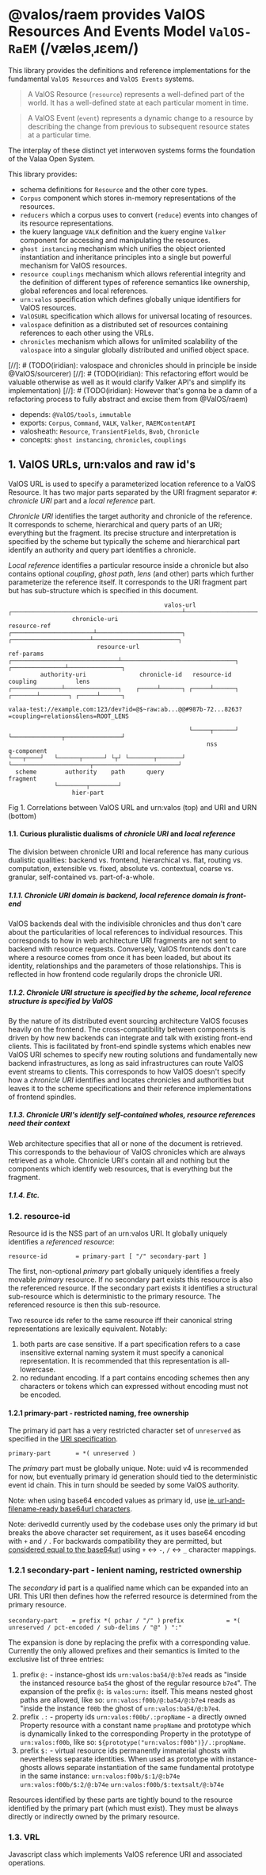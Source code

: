 # @valos/raem provides ValOS Resources And Events Model `ValOS-RaEM` (/væləsˌɹɛem/)

This library provides the definitions and reference implementations for
the fundamental `ValOS Resources` and `ValOS Events` systems.

> A ValOS Resource (`resource`) represents a well-defined part of the
> world. It has a well-defined state at each particular moment in time.

> A ValOS Event (`event`) represents a dynamic change to a resource by
> describing the change from previous to subsequent resource states at
> a particular time.

The interplay of these distinct yet interwoven systems forms the
foundation of the Valaa Open System.

This library provides:
- schema definitions for `Resource` and the other core types.
- `Corpus` component which stores in-memory representations of the
  resources.
- `reducers` which a corpus uses to convert (`reduce`) events into
  changes of its resource representations.
- the kuery language `VALK` definition and the kuery engine `Valker`
  component for accessing and manipulating the resources.
- `ghost instancing` mechanism which unifies the object oriented
  instantiation and inheritance principles into a single but powerful
  mechanism for ValOS resources.
- `resource couplings` mechanism which allows referential integrity and
  the definition of different types of reference semantics like
  ownership, global references and local references.
- `urn:valos` specification which defines globally unique identifiers
  for ValOS resources.
- `ValOSURL` specification which allows for universal locating of
  resources.
- `valospace` definition as a distributed set of resources containing
  references to each other using the VRLs.
- `chronicles` mechanism which allows for unlimited scalability of the
  `valospace` into a singular globally distributed and unified object
  space.

[//]: # (TODO(iridian): valospace and chronicles should in principle be inside @ValOS/sourcerer)
[//]: # (TODO(iridian): This refactoring effort would be valuable otherwise as well as it would clarify Valker API's and simplify its implementation)
[//]: # (TODO(iridian): However that's gonna be a damn of a refactoring process to fully abstract and excise them from @ValOS/raem)

- depends: `@ValOS/tools`, `immutable`
- exports: `Corpus`, `Command`, `VALK`, `Valker`, `RAEMContentAPI`
- valosheath: `Resource`, `TransientFields`, `Bvob`, `Chronicle`
- concepts: `ghost instancing`, `chronicles`, `couplings`


## 1. ValOS URLs, urn:valos and raw id's

ValOS URL is used to specify a parameterized location reference to a
ValOS Resource. It has two major parts separated by the URI fragment
separator `#`: *chronicle URI* part and a *local reference* part.

*Chronicle URI* identifies the target authority and chronicle of
the reference. It corresponds to scheme, hierarchical and query parts
of an URI; everything but the fragment. Its precise structure and
interpretation is specified by the scheme but typically the scheme and
hierarchical part identify an authority and query part identifies
a chronicle.

*Local reference* identifies a particular resource inside a chronicle
but also contains optional *coupling*, *ghost path*, *lens* (and other)
parts which further parameterize the reference itself. It corresponds
to the URI fragment part but has sub-structure which is specified in
this document.

```
                                            valos-url
┌────────────────────────────────────────────────┴─────────────────────────────────────────────────┐
                  chronicle-uri                                      resource-ref
┌───────────────────────┴────────────────────────┐ ┌──────────────────────┴────────────────────────┐
                         resource-url                                         ref-params
┌──────────────────────────────┴────────────────────────────────┐  ┌───────────────┴───────────────┐
         authority-uri               chronicle-id   resource-id         coupling           lens
┌──────────────┴───────────────┐    ┌─────┴──────┐ ┌─────┴──────┐  ┌───────┴────────┐ ┌─────┴──────┐

valaa-test://example.com:123/dev?id=@$~raw:ab...@@#987b-72...8263?=coupling=relations&lens=ROOT_LENS

                                                   └─────┬──────┘  └──────────────┬────────────────┘
                                                        nss                  q-component
└───┬────┘   └──────┬──────┘ └┬┘ └───────┬───────┘ └──────────────────────┬────────────────────────┘
  scheme        authority    path      query                           fragment
             └────────┬────────┘
                  hier-part
```
Fig 1. Correlations between ValOS URL and urn:valos (top) and URI and URN (bottom)


#### 1.1. Curious pluralistic dualisms of *chronicle URI* and *local reference*

The division between chronicle URI and local reference has many curious
dualistic qualities: backend vs. frontend, hierarchical vs. flat,
routing vs. computation, extensible vs. fixed, absolute vs. contextual,
coarse vs. granular, self-contained vs. part-of-a-whole.

##### 1.1.1. Chronicle URI domain is backend, local reference domain is front-end

ValOS backends deal with the indivisible chronicles and thus don't care
about the particularities of local references to individual resources.
This corresponds to how in web architecture URI fragments are not sent
to backend with resource requests. Conversely, ValOS frontends don't
care where a resource comes from once it has been loaded, but about its
identity, relationships and the parameters of those relationships. This
is reflected in how frontend code regularily drops the chronicle URI.

##### 1.1.2. Chronicle URI structure is specified by the scheme, local reference structure is specified by ValOS

By the nature of its distributed event sourcing architecture ValOS
focuses heavily on the frontend. The cross-compatibility between
components is driven by how new backends can integrate and talk with
existing front-end clients. This is facilitated by front-end spindle
systems which enables new ValOS URI schemes to specify new routing
solutions and fundamentally new backend infrastructures, as long as
said infrastructures can route ValOS event streams to clients. This
corresponds to how ValOS doesn't specify how a *chronicle URI*
identifies and locates chronicles and authorities but leaves it to
the scheme specifications and their reference implementations of
frontend spindles.

##### 1.1.3. Chronicle URI's identify self-contained wholes, resource references need their context

Web architecture specifies that all or none of the document is
retrieved. This corresponds to the behaviour of ValOS chronicles which
are always retrieved as a whole. Chronicle URI's contain all and
nothing but the components which identify web resources, that is
everything but the fragment.

##### 1.1.4. Etc.

### 1.2. resource-id

Resource id is the NSS part of an urn:valos URI. It globally uniquely
identifies a *referenced resource*:

`resource-id        = primary-part [ "/" secondary-part ]`

The first, non-optional *primary* part globally uniquely identifies a
freely movable *primary* resource. If no secondary part exists this
resource is also the referenced resource. If the secondary part exists
it identifies a structural sub-resource which is deterministic to
the primary resource.
The referenced resource is then this sub-resource.

Two resource ids refer to the same resource iff their canonical string
representations are lexically equivalent. Notably:
1. both parts are case sensitive. If a part specification refers to a
   case insensitive external naming system it must specify a canonical
   representation.
   It is recommended that this representation is all-lowercase.
2. no redundant encoding. If a part contains encoding schemes then any
   characters or tokens which can expressed without encoding must not
   be encoded.

#### 1.2.1 primary-part - restricted naming, free ownership

The primary id part has a very restricted character set of `unreserved`
as specified in the [URI specification](https://tools.ietf.org/html/rfc3986).

`primary-part       = *( unreserved )`

The *primary* part must be globally unique.
Note: uuid v4 is recommended for now, but eventually primary id
generation should tied to the deterministic event id chain. This in
turn should be seeded by some ValOS authority.

Note: when using base64 encoded values as primary id, use
[ie. url-and-filename-ready base64url characters](https://tools.ietf.org/html/rfc4648#section-5).

Note: derivedId currently used by the codebase uses only the primary id
but breaks the above character set requirement, as it uses base64
encoding with `+` and `/` . For backwards compatibility they are
permitted, but [considered equal to the base64url](https://tools.ietf.org/html/rfc7515#appendix-C)
using `+` <-> `-`, `/` <-> `_` character mappings.

### 1.2.1 secondary-part - lenient naming, restricted ownership

The *secondary* id part is a qualified name which can be expanded into
an URI. This URI then defines how the referred resource is determined
from the primary resource.

`secondary-part    = prefix *( pchar / "/" )`
`prefix            = *( unreserved / pct-encoded / sub-delims / "@" ) ":"`

The expansion is done by replacing the prefix with a corresponding
value. Currently the only allowed prefixes and their semantics is
limited to the exclusive list of three entries:

1. prefix `@:` - instance-ghost ids
  `urn:valos:ba54/@:b7e4` reads as "inside the instanced resource
  `ba54` the ghost of the regular resource `b7e4`".
  The expansion of the prefix `@:` is `valos:urn:` itself.
  This means nested ghost paths are allowed, like so:
  `urn:valos:f00b/@:ba54/@:b7e4` reads as "inside the instance `f00b`
  the ghost of `urn:valos:ba54/@:b7e4`.
2. prefix `.:` - property ids
  `urn:valos:f00b/.:propName` - a directly owned Property resource with
  a constant name `propName` and prototype which is dynamically linked
  to the corresponding Property in the prototype of `urn:valos:f00b`,
  like so: `${prototype("urn:valos:f00b")}/.:propName`.
3. prefix `$:` - virtual resource ids
  permanently immaterial ghosts with nevertheless separate identities.
  When used as prototype with instance-ghosts allows separate
  instantiation of the same fundamental prototype in the same instance:
  `urn:valos:f00b/$:1/@:b74e`
  `urn:valos:f00b/$:2/@:b74e`
  `urn:valos:f00b/$:textsalt/@:b74e`

Resources identified by these parts are tightly bound to the resource
identified by the primary part (which must exist). They must be always
directly or indirectly owned by the primary resource.

### 1.3. VRL

Javascript class which implements ValOS reference URI and associated
operations.
